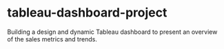 # tableau-dashboard-project
Building a design and dynamic Tableau dashboard to present an overview of the sales metrics and trends.
